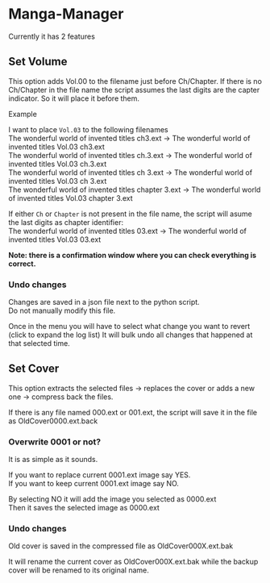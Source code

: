 
# Manga-Manager

Currently it has 2 features

## Set Volume

This option adds Vol.00 to the filename just before Ch/Chapter.
If there is no Ch/Chapter in the file name the script assumes the last digits are the capter indicator. So it will place it before them.

Example

I want to place `Vol.03` to the following filenames
<br>
The wonderful world of invented titles ch3.ext -> The wonderful world of invented titles Vol.03 ch3.ext
<br>
The wonderful world of invented titles ch.3.ext -> The wonderful world of invented titles Vol.03 ch.3.ext
<br>
The wonderful world of invented titles ch 3.ext -> The wonderful world of invented titles Vol.03 ch 3.ext
<br>
The wonderful world of invented titles chapter 3.ext -> The wonderful world of invented titles Vol.03 chapter 3.ext


If either `Ch` or `Chapter` is not present in the file name, the script will asume the last digits as chapter identifier:
<br>
The wonderful world of invented titles 03.ext -> The wonderful world of invented titles Vol.03 03.ext

**Note: there is a confirmation window where you can check everything is correct.**
### Undo changes
Changes are saved in a json file next to the python script.<br>
Do not manually modify this file.

Once in the menu you will have to select what change you want to revert (click to expand the log list)
It will bulk undo all changes that happened at that selected time.

## Set Cover
This option extracts the selected files -> replaces the cover or adds a new one -> compress back the files.

If there is any file named 000.ext or 001.ext, the script will save it in the file as OldCover0000.ext.back

### Overwrite 0001 or not?
It is as simple as it sounds. 

If you want to replace current 0001.ext image say YES.<br>
If you want to keep current 0001.ext image say NO.

By selecting NO it will add the image you selected as 0000.ext
<br>Then it saves the selected image as 0000.ext

### Undo changes
Old cover is saved in the compressed file as OldCover000X.ext.bak

It will rename the current cover as OldCover000X.ext.bak while the backup cover will be renamed to its original name.

